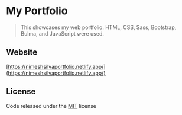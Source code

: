<!-- @format -->

# My Portfolio

> This showcases my web portfolio. HTML, CSS, Sass, Bootstrap, Bulma, and JavaScript were used.

## Website

[https://nimeshsilvaportfolio.netlify.app/](https://nimeshsilvaportfolio.netlify.app/)

## License

Code released under the [MIT](https://github.com/nimeshsilva1997/Nimesh-Ryan-Silva-Portfolio/blob/master/LICENSE) license

